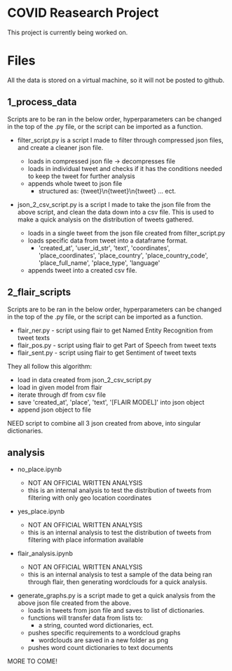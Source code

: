 # COVID Reasearch Project

This project is currently being worked on.

# Files

All the data is stored on a virtual machine, so it will not be posted to github.

## 1_process_data

Scripts are to be ran in the below order, hyperparameters can be changed in the top of the .py file, or the script can be imported as a function.

* filter_script.py is a script I made to filter through compressed json files, and create a cleaner json file.
  + loads in compressed json file -> decompresses file
  + loads in individual tweet and checks if it has the conditions needed to keep the tweet for further analysis
  + appends whole tweet to json file
    - structured as: {tweet}\n{tweet}\n{tweet} ... ect.

* json_2_csv_script.py is a script I made to take the json file from the above script, and clean the data down into a csv file. This is used to make a quick analysis on the distribution of tweets gathered.
  + loads in a single tweet from the json file created from filter_script.py 
  + loads specific data from tweet into a dataframe format.
	- 'created_at', 'user_id_str', 'text', 'coordinates', 'place_coordinates', 'place_country', 'place_country_code', 'place_full_name', 'place_type', 'language'
  + appends tweet into a created csv file.

## 2_flair_scripts

Scripts are to be ran in the below order, hyperparameters can be changed in the top of the .py file, or the script can be imported as a function.

* flair_ner.py - script using flair to get Named Entity Recognition from tweet texts
* flair_pos.py - script using flair to get Part of Speech from tweet texts
* flair_sent.py - script using flair to get Sentiment of tweet texts

They all follow this algorithm:

* load in data created from json_2_csv_script.py
* load in given model from flair
* iterate through df from csv file
* save 'created_at', 'place', 'text', '[FLAIR MODEL]' into json object
* append json object to file

NEED script to combine all 3 json created from above, into singular dictionaries.

## analysis

* no_place.ipynb
	+ NOT AN OFFICIAL WRITTEN ANALYSIS
	+ this is an internal analysis to test the distribution of tweets from filtering with only geo location coordinates
	
* yes_place.ipynb
	+ NOT AN OFFICIAL WRITTEN ANALYSIS
	+ this is an internal analysis to test the distribution of tweets from filtering with place information available

* flair_analysis.ipynb
	+ NOT AN OFFICIAL WRITTEN ANALYSIS
	+ this is an internal analysis to test a sample of the data being ran through flair, then generating wordclouds for a quick analysis.

+ generate_graphs.py is a script made to get a quick analysis from the above json file created from the above.
  + loads in tweets from json file and saves to list of dictionaries.
  + functions will transfer data from lists to: 
    - a string, counted word dictionaries, ect.
  + pushes specific requirements to a wordcloud graphs
    - wordclouds are saved in a new folder as png
  + pushes word count dictionaries to text documents
  
MORE TO COME!
